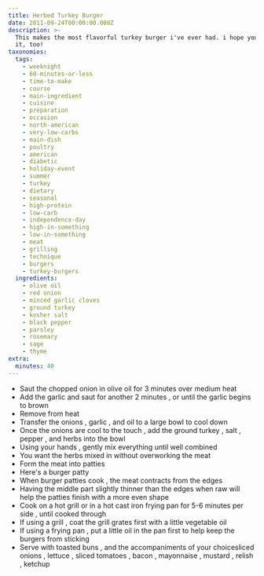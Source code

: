 ```yaml
---
title: Herbed Turkey Burger
date: 2011-09-24T00:00:00.000Z
description: >-
  This makes the most flavorful turkey burger i've ever had. i hope you enjoy
  it, too!
taxonomies:
  tags:
    - weeknight
    - 60-minutes-or-less
    - time-to-make
    - course
    - main-ingredient
    - cuisine
    - preparation
    - occasion
    - north-american
    - very-low-carbs
    - main-dish
    - poultry
    - american
    - diabetic
    - holiday-event
    - summer
    - turkey
    - dietary
    - seasonal
    - high-protein
    - low-carb
    - independence-day
    - high-in-something
    - low-in-something
    - meat
    - grilling
    - technique
    - burgers
    - turkey-burgers
  ingredients:
    - olive oil
    - red onion
    - minced garlic cloves
    - ground turkey
    - kosher salt
    - black pepper
    - parsley
    - rosemary
    - sage
    - thyme
extra:
  minutes: 40
---
```

 - Saut the chopped onion in olive oil for 3 minutes over medium heat
 - Add the garlic and saut for another 2 minutes , or until the garlic begins to brown
 - Remove from heat
 - Transfer the onions , garlic , and oil to a large bowl to cool down
 - Once the onions are cool to the touch , add the ground turkey , salt , pepper , and herbs into the bowl
 - Using your hands , gently mix everything until well combined
 - You want the herbs mixed in without overworking the meat
 - Form the meat into patties
 - Here's a burger patty
 - When burger patties cook , the meat contracts from the edges
 - Having the middle part slightly thinner than the edges when raw will help the patties finish with a more even shape
 - Cook on a hot grill or in a hot cast iron frying pan for 5-6 minutes per side , until cooked through
 - If using a grill , coat the grill grates first with a little vegetable oil
 - If using a frying pan , put a little oil in the pan first to help keep the burgers from sticking
 - Serve with toasted buns , and the accompaniments of your choicesliced onions , lettuce , sliced tomatoes , bacon , mayonnaise , mustard , relish , ketchup
